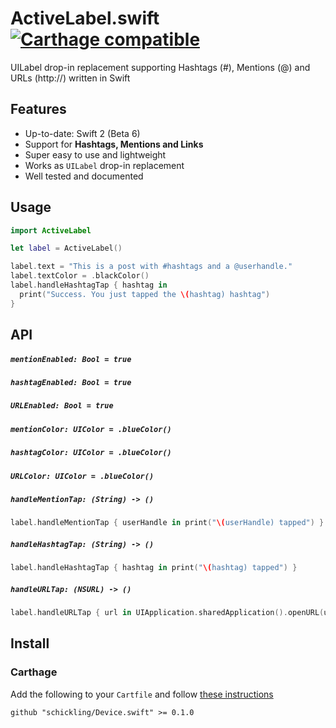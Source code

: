 # ActiveLabel.swift [![Carthage compatible](https://img.shields.io/badge/Carthage-compatible-4BC51D.svg?style=flat)](https://github.com/Carthage/Carthage)

UILabel drop-in replacement supporting Hashtags (#), Mentions (@) and URLs (http://) written in Swift

## Features

* Up-to-date: Swift 2 (Beta 6)
* Support for **Hashtags, Mentions and Links**
* Super easy to use and lightweight
* Works as `UILabel` drop-in replacement
* Well tested and documented

## Usage

```swift
import ActiveLabel

let label = ActiveLabel()

label.text = "This is a post with #hashtags and a @userhandle."
label.textColor = .blackColor()
label.handleHashtagTap { hashtag in
  print("Success. You just tapped the \(hashtag) hashtag")
}
```

## API

##### `mentionEnabled: Bool = true`
##### `hashtagEnabled: Bool = true`
##### `URLEnabled: Bool = true`
##### `mentionColor: UIColor = .blueColor()`
##### `hashtagColor: UIColor = .blueColor()`
##### `URLColor: UIColor = .blueColor()`

##### `handleMentionTap: (String) -> ()`

```swift
label.handleMentionTap { userHandle in print("\(userHandle) tapped") }
```

##### `handleHashtagTap: (String) -> ()`

```swift
label.handleHashtagTap { hashtag in print("\(hashtag) tapped") }
```

##### `handleURLTap: (NSURL) -> ()`

```swift
label.handleURLTap { url in UIApplication.sharedApplication().openURL(url) }
```

## Install

### Carthage

Add the following to your `Cartfile` and follow [these instructions](https://github.com/Carthage/Carthage#adding-frameworks-to-an-application)

```
github "schickling/Device.swift" >= 0.1.0
```
